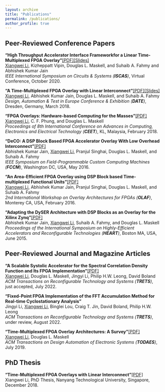 ```yaml
---
layout: archive
title: "Publications"
permalink: /publications/
author_profile: true
---
```


Peer-Reviewed Conference Papers
-------------------------------

<strong>“High Throughput Accelerator Interface Frameworkfor a Linear Time-Multiplexed FPGA Overlay”</strong>[[PDF]](https://louislxw.github.io/files/ISCAS2020.pdf)[[Slides]](https://louislxw.github.io/files/ISCAS2020-slides.pdf)<br>
<u>Xiangwei Li</u>, Kizheppatt Vipin, Douglas L. Maskell, and Suhaib A. Fahmy and Abhishek Kumar Jain <br> 
<em>IEEE International Symposium on Circuits & Systems (<strong>ISCAS</strong>)</em>, Virtual Conference, October 2020.<br>

<strong>“A Time-Multiplexed FPGA Overlay with Linear Interconnect”</strong>[[PDF]](https://louislxw.github.io/files/DATE2018.pdf)[[Slides]](https://louislxw.github.io/files/DATE2018-slides.pdf)<br> 
<u>Xiangwei Li</u>, Abhishek Kumar Jain, Douglas L. Maskell, and Suhaib A. Fahmy <br> 
<em>Design, Automation & Test in Europe Conference & Exhibition (<strong>DATE</strong>)</em>, Dresden, Germany, March 2018.<br>

<strong>“FPGA Overlays: Hardware-based Computing for the Masses”</strong>[[PDF]](https://louislxw.github.io/files/CEET2018.pdf)<br> 
<u>Xiangwei Li</u>, C. F. Phung, and Douglas L. Maskell <br> 
<em>Proceedings of 8th International Conference on Advances in Computing, Electronics and Electrical Technology (<strong>CEET</strong>)</em>, KL, Malaysia, February 2018.<br>

<strong>“DeCO: A DSP Block Based FPGA Accelerator Overlay With Low Overhead Interconnect”</strong>[[PDF]](https://louislxw.github.io/files/FCCM2016.pdf)<br> 
Abhishek Kumar Jain, <u>Xiangwei Li</u>, Pranjul Singhai, Douglas L. Maskell, and Suhaib A. Fahmy <br> 
<em>IEEE Symposium on Field-Programmable Custom Computing Machines (<strong>FCCM</strong>)</em>, Washington DC, USA, May 2016. <br>

<strong>“An Area-Efficient FPGA Overlay using DSP Block based Time-multiplexed Functional Units”</strong>[[PDF]](https://arxiv.org/abs/1606.06460)<br> 
<u>Xiangwei Li</u>, Abhishek Kumar Jain, Pranjul Singhai, Douglas L. Maskell, and Suhaib A. Fahmy <br> 
<em>2nd International Workshop on Overlay Architectures for FPGAs (<strong>OLAF</strong>)</em>, Monterey CA, USA, February 2016. <br>

<strong>“Adapting the DySER Architecture with DSP Blocks as an Overlay for the Xilinx Zynq”</strong>[[PDF]](https://louislxw.github.io/files/HEART2015.pdf)<br> 
Abhishek Kumar Jain, <u>Xiangwei Li</u>, Suhaib A. Fahmy, and Douglas L. Maskell <br> 
<em>Proceedings of the International Symposium on Highly-Efficient Accelerators and Reconfigurable Technologies (<strong>HEART</strong>)</em>, Boston MA, USA, June 2015.<br>


Peer-Reviewed Journal and Magazine Articles
-------------------------------------------
<strong>“A Scalable Systolic Accelerator for the Spectral Correlation Density Function and Its FPGA Implementation”</strong>[[PDF]](https://louislxw.github.io/files/TRETS2022.pdf)<br> 
<u>Xiangwei Li</u>, Douglas L. Maskell, Jingyi Li, Philip H.W. Leong, David Boland <br> 
<em>ACM Transactions on Reconfigurable Technology and Systems (<strong>TRETS</strong>)</em>, just accepted, July 2022. <br>

<strong>“Fixed-Point FPGA Implementation of the FFT Accumulation Method for Real-time Cyclostationary Analysis”</strong> <br>
Jingyi Li, <u>Xiangwei Li</u>, Binglei Lou, Craig T. Jin, David Boland, Philip H.W. Leong <br> 
<em>ACM Transactions on Reconfigurable Technology and Systems (<strong>TRETS</strong>)</em>, under review, August 2022. <br>

<strong>“Time-Multiplexed FPGA Overlay Architectures: A Survey”</strong>[[PDF]](https://louislxw.github.io/files/TODAES2019.pdf)<br> 
<u>Xiangwei Li</u>, Douglas L. Maskell <br> 
<em>ACM Transactions on Design Automation of Electronic Systems (<strong>TODAES</strong>)</em>, July 2019. <br>


PhD Thesis
----------

<strong>“Time-Multiplexed FPGA Overlays with Linear Interconnect”</strong>[[PDF]](https://louislxw.github.io/files/thesis_LiXiangwei.pdf)<br> 
Xiangwei Li, PhD Thesis, Nanyang Technological University, Singapore, December 2018. <br>
